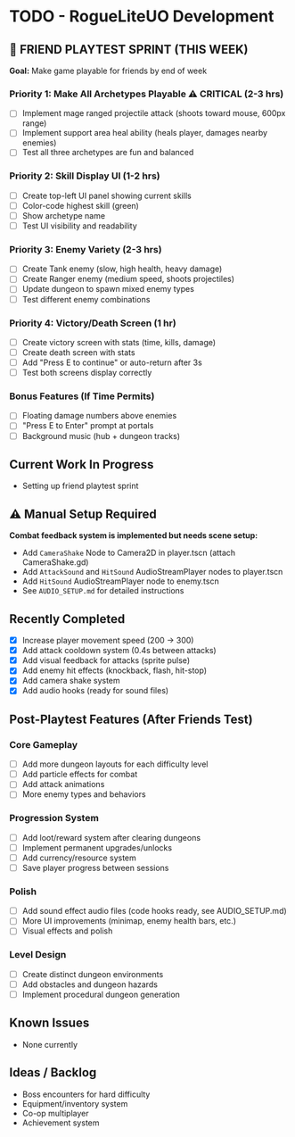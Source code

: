 # TODO - RogueLiteUO Development

## 🎯 FRIEND PLAYTEST SPRINT (THIS WEEK)
**Goal:** Make game playable for friends by end of week

### Priority 1: Make All Archetypes Playable ⚠️ CRITICAL (2-3 hrs)
- [ ] Implement mage ranged projectile attack (shoots toward mouse, 600px range)
- [ ] Implement support area heal ability (heals player, damages nearby enemies)
- [ ] Test all three archetypes are fun and balanced

### Priority 2: Skill Display UI (1-2 hrs)
- [ ] Create top-left UI panel showing current skills
- [ ] Color-code highest skill (green)
- [ ] Show archetype name
- [ ] Test UI visibility and readability

### Priority 3: Enemy Variety (2-3 hrs)
- [ ] Create Tank enemy (slow, high health, heavy damage)
- [ ] Create Ranger enemy (medium speed, shoots projectiles)
- [ ] Update dungeon to spawn mixed enemy types
- [ ] Test different enemy combinations

### Priority 4: Victory/Death Screen (1 hr)
- [ ] Create victory screen with stats (time, kills, damage)
- [ ] Create death screen with stats
- [ ] Add "Press E to continue" or auto-return after 3s
- [ ] Test both screens display correctly

### Bonus Features (If Time Permits)
- [ ] Floating damage numbers above enemies
- [ ] "Press E to Enter" prompt at portals
- [ ] Background music (hub + dungeon tracks)

## Current Work In Progress
- Setting up friend playtest sprint

## ⚠️ Manual Setup Required
**Combat feedback system is implemented but needs scene setup:**
- Add `CameraShake` Node to Camera2D in player.tscn (attach CameraShake.gd)
- Add `AttackSound` and `HitSound` AudioStreamPlayer nodes to player.tscn
- Add `HitSound` AudioStreamPlayer node to enemy.tscn
- See `AUDIO_SETUP.md` for detailed instructions

## Recently Completed
- [x] Increase player movement speed (200 → 300)
- [x] Add attack cooldown system (0.4s between attacks)
- [x] Add visual feedback for attacks (sprite pulse)
- [x] Add enemy hit effects (knockback, flash, hit-stop)
- [x] Add camera shake system
- [x] Add audio hooks (ready for sound files)

## Post-Playtest Features (After Friends Test)

### Core Gameplay
- [ ] Add more dungeon layouts for each difficulty level
- [ ] Add particle effects for combat
- [ ] Add attack animations
- [ ] More enemy types and behaviors

### Progression System
- [ ] Add loot/reward system after clearing dungeons
- [ ] Implement permanent upgrades/unlocks
- [ ] Add currency/resource system
- [ ] Save player progress between sessions

### Polish
- [ ] Add sound effect audio files (code hooks ready, see AUDIO_SETUP.md)
- [ ] More UI improvements (minimap, enemy health bars, etc.)
- [ ] Visual effects and polish

### Level Design
- [ ] Create distinct dungeon environments
- [ ] Add obstacles and dungeon hazards
- [ ] Implement procedural dungeon generation

## Known Issues
<!-- Document bugs or problems here -->
- None currently

## Ideas / Backlog
- Boss encounters for hard difficulty
- Equipment/inventory system
- Co-op multiplayer
- Achievement system
